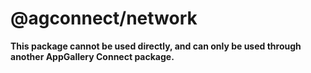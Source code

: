 # @agconnect/network

**This package cannot be used directly, and can only be used through another AppGallery Connect package.**
